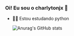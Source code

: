 ### Oi! Eu sou o charlytonjx 👋

- 👨‍🎓 Estou estudando python



  ![Anurag's GitHub stats](https://github-readme-stats.vercel.app/api?username=charlytonjx&theme=highcontrast&show_icons=true)


